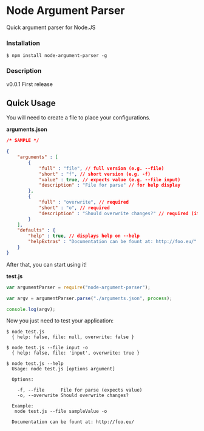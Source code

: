 # Node Argument Parser
Quick argument parser for Node.JS

### Installation

```shell
$ npm install node-argument-parser -g
```

### Description

v0.0.1
First release

## Quick Usage

You will need to create a file to place your configurations.

**arguments.json**
```json
/* SAMPLE */

{
	"arguments" : [
		{
			"full" : "file", // full version (e.g. --file)
			"short" : "f", // short version (e.g. -f)
			"value" : true, // expects value (e.g. --file input)
			"description" : "File for parse" // for help display
		},
		{
			"full" : "overwrite", // required
			"short" : "o", // required
			"description" : "Should overwrite changes?" // required (if has help)
		}
	],
	"defaults" : {
		"help" : true, // displays help on --help
		"helpExtras" : "Documentation can be fount at: http://foo.eu/" // extras (optional)
	}
}
```

After that, you can start using it!

**test.js**
```javascript
var argumentParser = require("node-argument-parser");

var argv = argumentParser.parse("./arguments.json", process);

console.log(argv);
```

Now you just need to test your application:
```shell
$ node test.js
  { help: false, file: null, overwrite: false }

$ node test.js --file input -o
  { help: false, file: 'input', overwrite: true }

$ node test.js --help
  Usage: node test.js [options argument]

  Options:

    -f, --file		File for parse (expects value)
    -o, --overwrite	Should overwrite changes?

  Example:
   node test.js --file sampleValue -o 

  Documentation can be fount at: http://foo.eu/
```
